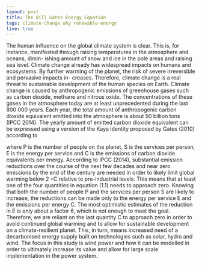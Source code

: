 ```yaml
---
layout: post
title: The Bill Gates Energy Equation
tags: climate-change why renewable-energy
live: true
---
```




The human influence on the global climate system is clear. This is, for instance, manifested through raising temperatures in the atmosphere and oceans, dimin- ishing amount of snow and ice in the pole areas and raising sea level. Climate change already has widespread impacts on humans and ecosystems. By further warming of the planet, the risk of severe irreversible and pervasive impacts in- creases. Therefore, climate change is a real threat to sustainable development of the human species on Earth.Climate change is caused by anthropogenic emissions of greenhouse gases such as carbon dioxide, methane and nitrous oxide. The concentrations of these gases in the atmosphere today are at least unprecedented during the last 800 000 years. Each year, the total amount of anthropogenic carbon dioxide equivalent emitted into the atmosphere is about 50 billion tons (IPCC 2014). The yearly amount of emitted carbon dioxide equivalent can be expressed using a version of the Kaya identity proposed by Gates (2010) according to

where P is the number of people on the planet, S is the services per person, E is the energy per service and C is the emissions of carbon dioxide equivalents per energy. According to IPCC (2014), substantial emission reductions over the course of the next few decades and near zero emissions by the end of the century are needed in order to likely limit global warming below 2 ◦C relative to pre-industrial levels. This means that at least one of the four quantities in equation (1.1) needs to approach zero.Knowing that both the number of people P and the services per person S are likely to increase, the reductions can be made only to the energy per service E and the emissions per energy C. The most optimistic estimates of the reduction in E is only about a factor 6, which is not enough to meet the goal. Therefore, we are reliant on the last quantity C to approach zero in order to avoid continued global warming and to allow for sustainable development on a climate-resilient planet. This, in turn, means increased need of a decarbonised energy supply built on technologies such as solar, hydro and wind.The focus in this study is wind power and how it can be modelled in order to ultimately increase its value and allow for large scale implementation in the power system.
